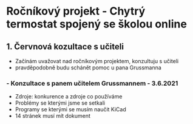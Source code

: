 # Ročníkový projekt - Chytrý termostat spojený se školou online
## 1. Červnová kozultace s učiteli
- Začínám uvažovat nad ročníkovým projektem, konzultuju s učiteli
- pravděpodobně budu schánět pomoc u pana Grussmanna
### - Konzultace s panem učitelem Grussmannem - 3.6.2021
- Zdroje: konkurence a zdroje co používáme
- Problémy se kterými jsme se setkali
- Programy se kterými se musím naučit KiCad
- 14 stránek musí mít dokument
